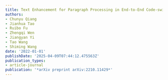 ```yaml
---
title: Text Enhancement for Paragraph Processing in End-to-End Code-switching TTS
authors:
- Chunyu Qiang
- Jianhua Tao
- Ruibo Fu
- Zhengqi Wen
- Jiangyan Yi
- Tao Wang
- Shiming Wang
date: '2022-01-01'
publishDate: '2025-04-09T07:44:12.475563Z'
publication_types:
- article-journal
publication: '*arXiv preprint arXiv:2210.11429*'
---
```

